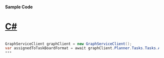 #### Sample Code
# [C#](#tab/c-sharp)

```C#

GraphServiceClient graphClient = new GraphServiceClient();
var assignedToTaskBoardFormat = await graphClient.Planner.Tasks.Tasks.AssignedToTaskBoardFormat.Request().GetAsync();
*** 

```